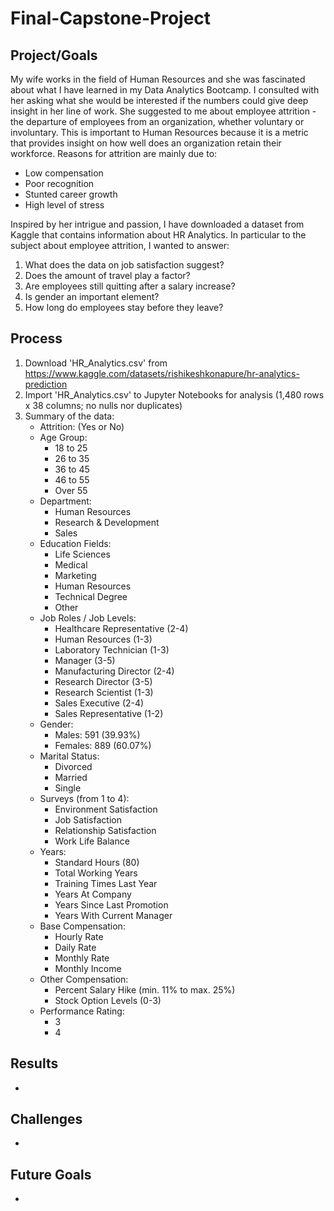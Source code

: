 # Final-Capstone-Project

## Project/Goals
My wife works in the field of Human Resources and she was fascinated about what I have learned in my Data Analytics Bootcamp.  I consulted with her asking what she would be interested if the numbers could give deep insight in her line of work.  She suggested to me about employee attrition - the departure of employees from an organization, whether voluntary or involuntary.  This is important to Human Resources because it is a metric that provides insight on how well does an organization retain their workforce.  Reasons for attrition are mainly due to:
- Low compensation
- Poor recognition
- Stunted career growth
- High level of stress

Inspired by her intrigue and passion, I have downloaded a dataset from Kaggle that contains information about HR Analytics.  In particular to the subject about employee attrition, I wanted to answer:

1. What does the data on job satisfaction suggest?
2. Does the amount of travel play a factor?
3. Are employees still quitting after a salary increase?
4. Is gender an important element?
5. How long do employees stay before they leave?

## Process

1. Download 'HR_Analytics.csv' from https://www.kaggle.com/datasets/rishikeshkonapure/hr-analytics-prediction
2. Import 'HR_Analytics.csv' to Jupyter Notebooks for analysis (1,480 rows x 38 columns; no nulls nor duplicates)
3. Summary of the data:
   - Attrition: (Yes or No)
   - Age Group:
     - 18 to 25
     - 26 to 35
     - 36 to 45
     - 46 to 55
     - Over 55
   - Department:
     - Human Resources
     - Research & Development
     - Sales
   - Education Fields:
     - Life Sciences
     - Medical
     - Marketing
     - Human Resources
     - Technical Degree
     - Other
   - Job Roles / Job Levels:
     - Healthcare Representative (2-4)
     - Human Resources (1-3)
     - Laboratory Technician (1-3)
     - Manager (3-5)
     - Manufacturing Director (2-4)
     - Research Director (3-5)
     - Research Scientist (1-3)
     - Sales Executive (2-4)
     - Sales Representative (1-2)
   - Gender:
     - Males: 591 (39.93%)
     - Females: 889 (60.07%)
   - Marital Status:
     - Divorced
     - Married
     - Single
   - Surveys (from 1 to 4):
     - Environment Satisfaction
     - Job Satisfaction
     - Relationship Satisfaction
     - Work Life Balance
   - Years:
     - Standard Hours (80)
     - Total Working Years
     - Training Times Last Year
     - Years At Company
     - Years Since Last Promotion
     - Years With Current Manager
   - Base Compensation:
     - Hourly Rate
     - Daily Rate
     - Monthly Rate
     - Monthly Income
   - Other Compensation:
     - Percent Salary Hike (min. 11% to max. 25%)
     - Stock Option Levels (0-3)
   - Performance Rating:
     - 3
     - 4

## Results

- 

## Challenges 

- 

## Future Goals

- 


